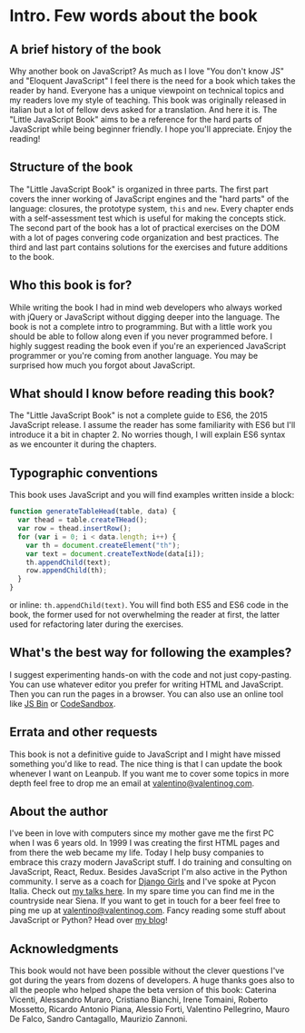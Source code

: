 # Intro. Few words about the book

## A brief history of the book

Why another book on JavaScript? As much as I love "You don't know JS" and "Eloquent JavaScript" I feel there is the need for a book which takes the reader by hand. Everyone has a unique viewpoint on technical topics and my readers love my style of teaching. This book was originally released in italian but a lot of fellow devs asked for a translation. And here it is. The "Little JavaScript Book" aims to be a reference for the hard parts of JavaScript while being beginner friendly. I hope you'll appreciate. Enjoy the reading!

## Structure of the book

The "Little JavaScript Book" is organized in three parts. The first part covers the inner working of JavaScript engines and the "hard parts" of the language: closures, the prototype system, `this` and `new`. Every chapter ends with a self-assessment test which is useful for making the concepts stick. The second part of the book has a lot of practical exercises on the DOM with a lot of pages convering code organization and best practices. The third and last part contains solutions for the exercises and future additions to the book.

## Who this book is for?

While writing the book I had in mind web developers who always worked with jQuery or JavaScript without digging deeper into the language. The book is not a complete intro to programming. But with a little work you should be able to follow along even if you never programmed before. I highly suggest reading the book even if you're an experienced JavaScript programmer or you're coming from another language. You may be surprised how much you forgot about JavaScript.

## What should I know before reading this book?

The "Little JavaScript Book" is not a complete guide to ES6, the 2015 JavaScript release. I assume the reader has some familiarity with ES6 but I'll introduce it a bit in chapter 2. No worries though, I will explain ES6 syntax as we encounter it during the chapters.

## Typographic conventions

This book uses JavaScript and you will find examples written inside a block:

```js
function generateTableHead(table, data) {
  var thead = table.createTHead();
  var row = thead.insertRow();
  for (var i = 0; i < data.length; i++) {
    var th = document.createElement("th");
    var text = document.createTextNode(data[i]);
    th.appendChild(text);
    row.appendChild(th);
  }
}
```
or inline: `th.appendChild(text)`. You will find both ES5 and ES6 code in the book, the former used for not overwhelming the reader at first, the latter used for refactoring later during the exercises.

## What's the best way for following the examples?

I suggest experimenting hands-on with the code and not just copy-pasting. You can use whatever editor you prefer for writing HTML and JavaScript. Then you can run the pages in a browser. You can also use an online tool like [JS Bin](https://jsbin.com) or [CodeSandbox](https://codesandbox.io/).

## Errata and other requests

This book is not a definitive guide to JavaScript and I might have missed something you'd like to read. The nice thing is that I can update the book whenever I want on Leanpub. If you want me to cover some topics in more depth feel free to drop me an email at valentino@valentinog.com.

## About the author

I've been in love with computers since my mother gave me the first PC when I was 6 years old. In 1999 I was creating the first HTML pages and from there the web became my life. Today I help busy companies to embrace this crazy modern JavaScript stuff. I do training and consulting on JavaScript, React, Redux. Besides JavaScript I'm also active in the Python community. I serve as a coach for [Django Girls](https://djangogirls.org/) and I've spoke at Pycon Italia. Check out [my talks here](https://www.valentinog.com/talks). In my spare time you can find me in the countryside near Siena. If you want to get in touch for a beer feel free to ping me up at valentino@valentinog.com. Fancy reading some stuff about JavaScript or Python? Head over [my blog](https://www.valentinog.com/blog/)!

## Acknowledgments

This book would not have been possible without the clever questions I've got during the years from dozens of developers. A huge thanks goes also to all the people who helped shape the beta version of this book: Caterina Vicenti, Alessandro Muraro, Cristiano Bianchi, Irene Tomaini, Roberto Mossetto, Ricardo Antonio Piana, Alessio Forti, Valentino Pellegrino, Mauro De Falco, Sandro Cantagallo, Maurizio Zannoni.
